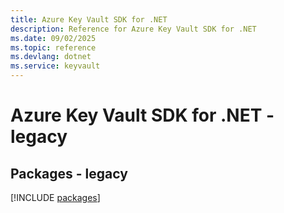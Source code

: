 ```yaml
---
title: Azure Key Vault SDK for .NET
description: Reference for Azure Key Vault SDK for .NET
ms.date: 09/02/2025
ms.topic: reference
ms.devlang: dotnet
ms.service: keyvault
---
```

# Azure Key Vault SDK for .NET - legacy
## Packages - legacy
[!INCLUDE [packages](key-vault-index.md)]